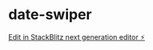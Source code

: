# date-swiper

[Edit in StackBlitz next generation editor ⚡️](https://stackblitz.com/~/github.com/Joostv92/date-swiper)